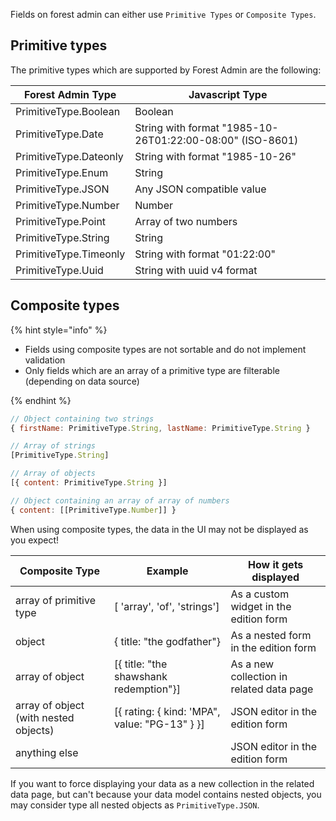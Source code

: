 Fields on forest admin can either use `Primitive Types` or `Composite Types`.

## Primitive types

The primitive types which are supported by Forest Admin are the following:

| Forest Admin Type      | Javascript Type                                           |
| ---------------------- | --------------------------------------------------------- |
| PrimitiveType.Boolean  | Boolean                                                   |
| PrimitiveType.Date     | String with format "1985-10-26T01:22:00-08:00" (ISO-8601) |
| PrimitiveType.Dateonly | String with format "1985-10-26"                           |
| PrimitiveType.Enum     | String                                                    |
| PrimitiveType.JSON     | Any JSON compatible value                                 |
| PrimitiveType.Number   | Number                                                    |
| PrimitiveType.Point    | Array of two numbers                                      |
| PrimitiveType.String   | String                                                    |
| PrimitiveType.Timeonly | String with format "01:22:00"                             |
| PrimitiveType.Uuid     | String with uuid v4 format                                |

## Composite types

{% hint style="info" %}

- Fields using composite types are not sortable and do not implement validation
- Only fields which are an array of a primitive type are filterable (depending on data source)

{% endhint %}

```javascript
// Object containing two strings
{ firstName: PrimitiveType.String, lastName: PrimitiveType.String }

// Array of strings
[PrimitiveType.String]

// Array of objects
[{ content: PrimitiveType.String }]

// Object containing an array of array of numbers
{ content: [[PrimitiveType.Number]] }
```

When using composite types, the data in the UI may not be displayed as you expect!

| Composite Type                        | Example                                       | How it gets displayed                    |
| ------------------------------------- | --------------------------------------------- | ---------------------------------------- |
| array of primitive type               | [ 'array', 'of', 'strings']                   | As a custom widget in the edition form   |
| object                                | { title: "the godfather"}                     | As a nested form in the edition form     |
| array of object                       | [{ title: "the shawshank redemption"}]        | As a new collection in related data page |
| array of object (with nested objects) | [{ rating: { kind: 'MPA", value: "PG-13" } }] | JSON editor in the edition form          |
| anything else                         |                                               | JSON editor in the edition form          |

If you want to force displaying your data as a new collection in the related data page, but can't because your data model contains nested objects, you may consider type all nested objects as `PrimitiveType.JSON`.
